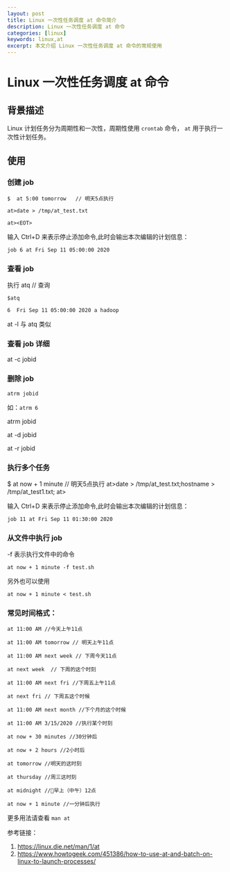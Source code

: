 ```yaml
---
layout: post
title: Linux 一次性任务调度 at 命令简介
description: Linux 一次性任务调度 at 命令
categories: [linux]
keywords: linux,at
excerpt: 本文介绍 Linux 一次性任务调度 at 命令的常规使用
---
```


# Linux 一次性任务调度 at 命令

##  背景描述
  
Linux 计划任务分为周期性和一次性，周期性使用 `crontab` 命令， `at` 用于执行一次性计划任务。


## 使用

### 创建 job

```shell
$  at 5:00 tomorrow   // 明天5点执行

at>date > /tmp/at_test.txt

at><EOT>
```

输入 Ctrl+D 来表示停止添加命令,此时会输出本次编辑的计划信息：

`job 6 at Fri Sep 11 05:00:00 2020`

### 查看 job

执行 atq // 查询

`$atq`

`6	Fri Sep 11 05:00:00 2020 a hadoop`

at -l 与 atq 类似


### 查看 job 详细

at -c jobid

### 删除 job 

`atrm jobid`

如：`atrm 6`


atrm  jobid

at -d jobid

at -r jobid


### 执行多个任务


$  at now + 1 minute   // 明天5点执行
at>date > /tmp/at_test.txt;hostname > /tmp/at_test1.txt;
at><EOT>

输入 Ctrl+D 来表示停止添加命令,此时会输出本次编辑的计划信息：

`job 11 at Fri Sep 11 01:30:00 2020`


### 从文件中执行 job

-f 表示执行文件中的命令

`at now + 1 minute -f test.sh`

另外也可以使用

`at now + 1 minute < test.sh`

### 常见时间格式：

```shell
at 11:00 AM //今天上午11点

at 11:00 AM tomorrow // 明天上午11点 

at 11:00 AM next week // 下周今天11点

at next week  // 下周的这个时刻

at 11:00 AM next fri //下周五上午11点

at next fri // 下周五这个时候

at 11:00 AM next month //下个月的这个时候

at 11:00 AM 3/15/2020 //执行某个时刻

at now + 30 minutes //30分钟后

at now + 2 hours //2小时后

at tomorrow //明天的这时刻

at thursday //周三这时刻

at midnight //早上（中午）12点

at now + 1 minute //一分钟后执行

```

更多用法请查看 `man at`


参考链接：

1. https://linux.die.net/man/1/at
2. https://www.howtogeek.com/451386/how-to-use-at-and-batch-on-linux-to-launch-processes/



